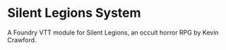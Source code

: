 # Silent Legions System

A Foundry VTT module for Silent Legions, an occult horror RPG by Kevin Crawford.